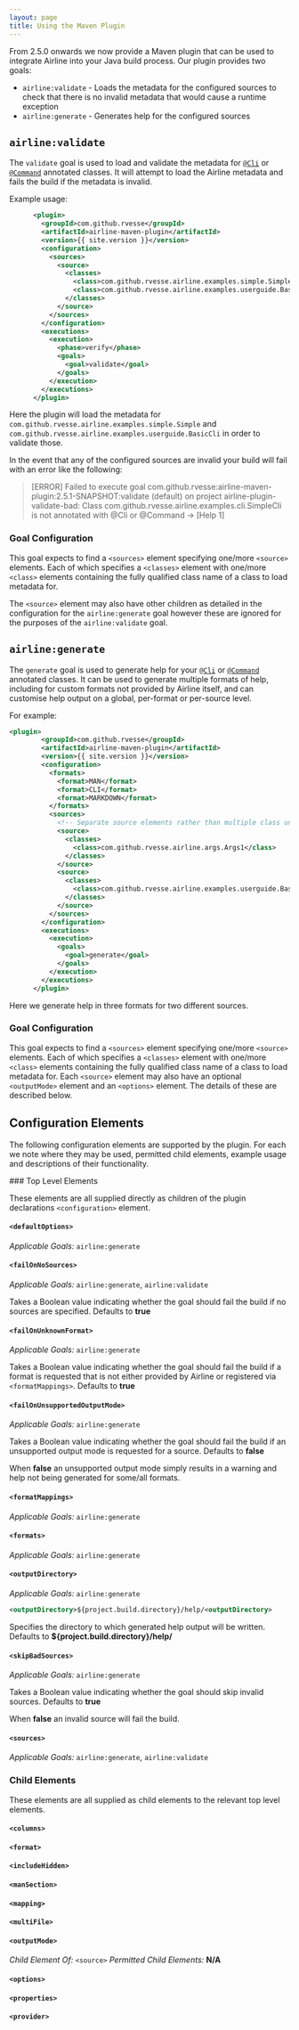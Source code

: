 ```yaml
---
layout: page
title: Using the Maven Plugin
---
```


From 2.5.0 onwards we now provide a Maven plugin that can be used to integrate Airline into your Java build process.  Our plugin provides two goals:

- `airline:validate` - Loads the metadata for the configured sources to check that there is no invalid metadata that would cause a runtime exception
- `airline:generate` - Generates help for the configured sources

## `airline:validate`

The `validate` goal is used to load and validate the metadata for [`@Cli`](../annotations/cli.html) or [`@Command`](../annotations/command.html) annotated classes.  It will attempt to load the Airline metadata and fails the build if the metadata is invalid.

Example usage:

```xml
      <plugin>
        <groupId>com.github.rvesse</groupId>
        <artifactId>airline-maven-plugin</artifactId>
        <version>{{ site.version }}</version>
        <configuration>
          <sources>
            <source>
              <classes>
                <class>com.github.rvesse.airline.examples.simple.Simple</class>
                <class>com.github.rvesse.airline.examples.userguide.BasicCli</class>
              </classes>
            </source>
          </sources>
        </configuration>
        <executions>
          <execution>
            <phase>verify</phase>
            <goals>
              <goal>validate</goal>
            </goals>
          </execution>
        </executions>
      </plugin>
```

Here the plugin will load the metadata for `com.github.rvesse.airline.examples.simple.Simple` and `com.github.rvesse.airline.examples.userguide.BasicCli` in order to validate those.

In the event that any of the configured sources are invalid your build will fail with an error like the following:

> [ERROR] Failed to execute goal com.github.rvesse:airline-maven-plugin:2.5.1-SNAPSHOT:validate (default) on project airline-plugin-validate-bad: Class com.github.rvesse.airline.examples.cli.SimpleCli is not annotated with @Cli or @Command -> [Help 1]

### Goal Configuration

This goal expects to find a `<sources>` element specifying one/more `<source>` elements.  Each of which specifies a `<classes>` element with one/more `<class>` elements containing the fully qualified class name of a class to load metadata for.

The `<source>` element may also have other children as detailed in the configuration for the `airline:generate` goal however these are ignored for the purposes of the `airline:validate` goal.

## `airline:generate`

The `generate` goal is used to generate help for your [`@Cli`](../annotations/cli.html) or [`@Command`](../annotations/command.html) annotated classes.  It can be used to generate multiple formats of help, including for custom formats not provided by Airline itself, and can customise help output on a global, per-format or per-source level.

For example:

```xml
<plugin>
        <groupId>com.github.rvesse</groupId>
        <artifactId>airline-maven-plugin</artifactId>
        <version>{{ site.version }}</version>
        <configuration>
          <formats>
            <format>MAN</format>
            <format>CLI</format>
            <format>MARKDOWN</format>
          </formats>
          <sources>
            <!-- Separate source elements rather than multiple class under a single source element -->
            <source>
              <classes>
                <class>com.github.rvesse.airline.args.Args1</class>
              </classes>
            </source>
            <source>
              <classes>
                <class>com.github.rvesse.airline.examples.userguide.BasicCli</class>
              </classes>
            </source>
          </sources>
        </configuration>
        <executions>
          <execution>
            <goals>
              <goal>generate</goal>
            </goals>
          </execution>
        </executions>
      </plugin>
```

Here we generate help in three formats for two different sources.

### Goal Configuration

This goal expects to find a `<sources>` element specifying one/more `<source>` elements.  Each of which specifies a `<classes>` element with one/more `<class>` elements containing the fully qualified class name of a class to load metadata for.
Each `<source>` element may also have an optional `<outputMode>` element and an `<options>` element.  The details of these are described below.


## Configuration Elements

The following configuration elements are supported by the plugin.  For each we note where they may be used, permitted child elements, example usage and descriptions of their functionality.

### Top Level Elements

These elements are all supplied directly as children of the plugin declarations `<configuration>` element.

#### `<defaultOptions>`

*Applicable Goals:* `airline:generate`

#### `<failOnNoSources>`

*Applicable Goals:* `airline:generate`, `airline:validate`

Takes a Boolean value indicating whether the goal should fail the build if no sources are specified.  Defaults to **true**

#### `<failOnUnknownFormat>`

*Applicable Goals:* `airline:generate`

Takes a Boolean value indicating whether the goal should fail the build if a format is requested that is not either provided by Airline or registered via `<formatMappings>`.  Defaults to **true**

#### `<failOnUnsupportedOutputMode>`

*Applicable Goals:* `airline:generate`

Takes a Boolean value indicating whether the goal should fail the build if an unsupported output mode is requested for a source.  Defaults to **false**

When **false** an unsupported output mode simply results in a warning and help not being generated for some/all formats.

#### `<formatMappings>`

*Applicable Goals:* `airline:generate`

#### `<formats>`

*Applicable Goals:* `airline:generate`

#### `<outputDirectory>`

*Applicable Goals:* `airline:generate`

```xml
<outputDirectory>${project.build.directory}/help/<outputDirectory>
```

Specifies the directory to which generated help output will be written.  Defaults to **${project.build.directory}/help/**

#### `<skipBadSources>`

*Applicable Goals:* `airline:generate`

Takes a Boolean value indicating whether the goal should skip invalid sources.  Defaults to **true**

When **false** an invalid source will fail the build.

#### `<sources>`

*Applicable Goals:* `airline:generate`, `airline:validate`

### Child Elements

These elements are all supplied as child elements to the relevant top level elements.

#### `<columns>`

#### `<format>`

#### `<includeHidden>`

#### `<manSection>`

#### `<mapping>`

#### `<multiFile>`

#### `<outputMode>`

*Child Element Of:* `<source>`
*Permitted Child Elements:* **N/A**

#### `<options>`

#### `<properties>`

#### `<provider>`